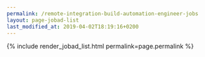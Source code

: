 ```yaml
---
permalink: /remote-integration-build-automation-engineer-jobs
layout: page-jobad-list
last_modified_at: 2019-04-02T18:19:16+0200
---
```

{% include render_jobad_list.html permalink=page.permalink %}
